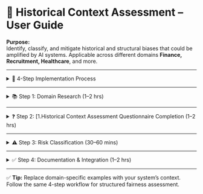 # 🤖 Historical Context Assessment – User Guide

**Purpose:**  
Identify, classify, and mitigate historical and structural biases that could be amplified by AI systems. Applicable across different domains **Finance, Recruitment, Healthcare**, and more.

---

<details>
<summary>🚀 4-Step Implementation Process</summary>

| Step | Goal | Activity Focus | Key Deliverable |
|------|------|----------------|----------------|
| 1 | Root Cause Analysis | Research historical discriminatory practices in your domain | Documented historical patterns |
| 2 | Risk Identification | Analyze how those patterns affect your data and model design | Completed Assessment Questionnaire |
| 3 | Prioritization | Quantify risk levels for each pattern | Completed Risk Classification Matrix |
| 4 | Mitigation Planning | Translate high-priority risks into concrete engineering actions | Actionable recommendations for development |

</details>

---

<details>
<summary>📚 Step 1: Domain Research (1–2 hrs)</summary>

**Goal:** Understand past discriminatory practices relevant to your AI system.  

**Focus Areas:**  
- Search **legal cases, academic studies, investigative reports**.  
- Identify **explicit (formal)** and **implicit (systemic)** biases.  

**Mechanism Review:**  
- How discrimination occurred, who was affected, and what practices were used.  

**Examples:**  
- **Finance:** ZIP code used to deny loans (Redlining)  
- **Recruitment:** “High performance” metrics excluding marginalized groups  
- **Healthcare:** Differential treatment based on insurance or demographics

</details>

---

<details>
<summary>❓ Step 2: [1.Historical Context Assessment Questionnaire Completion (1–2 hrs)</summary>

**Goal:** Detail how historical bias is embedded in data and system logic.  

**Team:** Include **domain experts, data scientists, ethicists, stakeholders**.  

**Focus per Section:**  
1. **Context:** System function and societal impact.  
2. **Data & Representation:** Data sources, variable definitions, group representation.  
3. **Technology & Amplification:** How automation could scale inequities.

</details>

---

<details>
<summary>⚠️ Step 3: Risk Classification (30–60 mins)</summary>

**Goal:** Quantify and prioritize risks to guide intervention.  

**Tool:** Historical Risk Classification Matrix (Severity × Likelihood × Relevance).  

**Scoring:** High=3, Medium=2, Low=1  

**Criteria:**  
- **Severity:** Harm if bias persists  
- **Likelihood:** Probability bias appears in your system  
- **Relevance:** Direct impact on system decisions  

**Priority:**  
- **High (7–9):** Critical → immediate mitigation  
- **Medium (3–6):** Monitor & plan mitigation  
- **Low (1–2):** Awareness, no immediate action

</details>

---

<details>
<summary>✅ Step 4: Documentation & Integration (1–2 hrs)</summary>

**Goal:** Convert prioritized risks into actionable steps for engineering and governance.  

**Final Report:**  
- Compile research, completed Questionnaire, Risk Matrix  

**Actionable Recommendations:**  
- Clear instructions for teams  
- Example: Remove ‘Patient ZIP Code’ or demonstrate non-disparate impact  

**Integrate Fairness:**  
- Link high-priority risks to chosen fairness definitions  
- Example: Ensure system satisfies **Disparate Impact criteria**  

**Lifecycle Monitoring:**  
- Schedule audits during model retraining  
- Update risk assessments as new patterns/data emerge

</details>

---

✅ **Tip:** Replace domain-specific examples with your system’s context. Follow the same 4-step workflow for structured fairness assessment.

